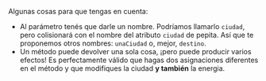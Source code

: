Algunas cosas para que tengas en cuenta: 

* Al parámetro tenés que darle un nombre. Podríamos llamarlo `ciudad`, pero colisionará con el nombre del atributo `ciudad` de pepita. Así que te proponemos otros nombres: `unaCiudad` o, mejor, `destino`. 
* Un método puede devolver una sola cosa, ¡pero puede producir varios efectos! Es perfectamente válido que hagas dos asignaciones diferentes en el método y que modifiques la ciudad **y también** la energia. 
